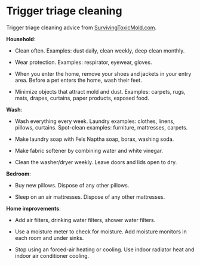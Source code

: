 [//]: # (
source: https://SurvivingToxicMold.com
tags: triggers triage
)

# Trigger triage cleaning

Trigger triage cleaning advice from [SurvivingToxicMold.com](https://SurvivingToxicMold.com).

**Household**:

* Clean often. Examples: dust daily, clean weekly, deep clean monthly.
 
* Wear protection. Examples: respirator, eyewear, gloves.

* When you enter the home, remove your shoes and jackets in your entry area. Before a pet enters the home, wash their feet.

* Minimize objects that attract mold and dust. Examples: carpets, rugs, mats, drapes, curtains, paper products, exposed food.

**Wash**:

* Wash everything every week. Laundry examples: clothes, linens, pillows, curtains. Spot-clean examples: furniture, mattresses, carpets.

* Make laundry soap with Fels Naptha soap, borax, washing soda.

* Make fabric softener by combining water and white vinegar.

* Clean the washer/dryer weekly. Leave doors and lids open to dry.

**Bedroom**:

* Buy new pillows. Dispose of any other pillows.

* Sleep on an air mattresses. Dispose of any other mattresses.

**Home improvements**:

* Add air filters, drinking water filters, shower water filters.

* Use a moisture meter to check for moisture. Add moisture monitors in each room and under sinks.

* Stop using an forced-air heating or cooling. Use indoor radiator heat and indoor air conditioner cooling.
